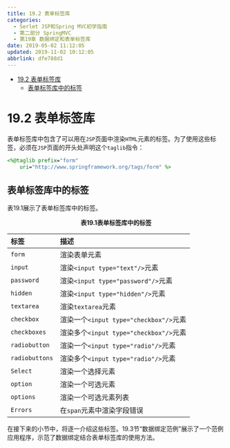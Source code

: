 ```yaml
---
title: 19.2 表单标签库
categories: 
  - Serlet JSP和Spring MVC初学指南
  - 第二部分 SpringMVC
  - 第19章 数据绑定和表单标签库
date: 2019-05-02 11:12:05
updated: 2019-11-02 10:12:05
abbrlink: dfe788d1
---
```

<div id='my_toc'>

- [19.2 表单标签库](/JavaReadingNotes/dfe788d1/#19-2-表单标签库)
    - [表单标签库中的标签](/JavaReadingNotes/dfe788d1/#表单标签库中的标签)

</div>
<!--more-->
<script>if (navigator.platform.toLowerCase() == 'win32'){document.getElementById('my_toc').style.display = 'none';}</script>

<!--end-->
# 19.2 表单标签库 #
表单标签库中包含了可以用在`JSP`页面中渲染`HTML`元素的标签。为了使用这些标签，必须在`JSP`页面的开头处声明这个`taglib`指令：
```jsp
<%@taglib prefix="form"
    uri="http://www.springframework.org/tags/form" %>
```
## 表单标签库中的标签 ##
表19.1展示了表单标签库中的标签。
<center><strong>表19.1表单标签库中的标签</strong></center>

|标签|描述|
|:---|:---|
|`form`|渲染表单元素|
|`input`|渲染`<input type="text"/>`元素|
|`password`|渲染`<input type="password"/>`元素|
|`hidden`|渲染`<input type="hidden"/>`元素|
|`textarea`|渲染`textarea`元素|
|`checkbox`|渲染一个`<input type="checkbox"/>`元素|
|`checkboxes`|渲染多个`<input type="checkbox"/>`元素|
|`radiobutton`|渲染一个`<input type="radio"/>`元素|
|`radiobuttons`|渲染多个`<input type="radio"/>`元素|
|`Select`|渲染一个选择元素|
|`option`|渲染一个可选元素|
|`options`|渲染一个可选元素列表|
|`Errors`|在`span`元素中渲染字段错误|
在接下来的小节中，将逐一介绍这些标签。19.3节“数据绑定范例”展示了一个范例应用程序，示范了数据绑定结合表单标签库的使用方法。

